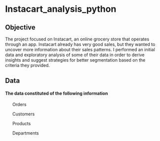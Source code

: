 # Instacart_analysis_python
<h2>Objective</h2> 
<p>The project focused on Instacart, an online grocery store that operates through an app. Instacart already has very good sales, but they wanted to uncover more information about their sales patterns. I performed an initial data and exploratory analysis of some of their data in order to derive insights and suggest strategies for better segmentation based on the criteria they provided.</p>

## Data
#### The data constituted of the following information
<ol>Orders</ol>
<ol>Customers</ol>
<ol>Products</ol>
<ol>Departments</ol>
